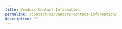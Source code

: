 ```yaml
---
title: Vendors Contact Information
permalink: /contact-us/vendors-contact-information/
description: ""
---
```

